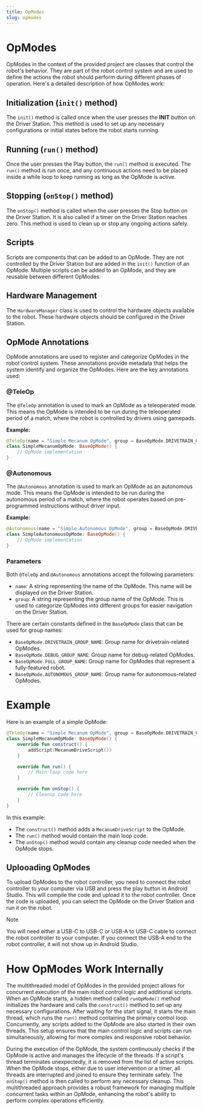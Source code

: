 ```yaml
---
title: OpModes
slug: opmodes
---
```


# OpModes

OpModes in the context of the provided project are classes that control the robot's behavior. 
They are part of the robot control system and are used to define the actions the robot should perform during different phases of operation. 
Here's a detailed description of how OpModes work:

## Initialization (`init()` method)
The `init()` method is called once when the user presses the **INIT** button on the Driver Station.
This method is used to set up any necessary configurations or initial states before the robot starts running.

## Running (`run()` method)
Once the user presses the Play button, the `run()` method is executed.
The `run()` method is run once, and any continuous actions need to be placed inside a while loop to keep running as long as the OpMode is active.

## Stopping (`onStop()` method)
The `onStop()` method is called when the user presses the Stop button on the Driver Station.
It is also called if a timer on the Driver Station reaches zero.
This method is used to clean up or stop any ongoing actions safely.

## Scripts
Scripts are components that can be added to an OpMode.
They are not controlled by the Driver Station but are added in the `init()` function of an OpMode.
Multiple scripts can be added to an OpMode, and they are reusable between different OpModes.

## Hardware Management
The `HardwareManager` class is used to control the hardware objects available to the robot.
These hardware objects should be configured in the Driver Station.

## OpMode Annotations

OpMode annotations are used to register and categorize OpModes in the robot control system. These annotations provide metadata that helps the system identify and organize the OpModes. Here are the key annotations used:

### @TeleOp

The `@TeleOp` annotation is used to mark an OpMode as a teleoperated mode. This means the OpMode is intended to be run during the teleoperated period of a match, where the robot is controlled by drivers using gamepads.

**Example:**
```kotlin
@TeleOp(name = "Simple Mecanum OpMode", group = BaseOpMode.DRIVETRAIN_GROUP_NAME)
class SimpleMecanumOpMode: BaseOpMode() {
    // OpMode implementation
}
```

### @Autonomous

The `@Autonomous` annotation is used to mark an OpMode as an autonomous mode. This means the OpMode is intended to be run during the autonomous period of a match, where the robot operates based on pre-programmed instructions without driver input.

**Example:**
```kotlin
@Autonomous(name = "Simple Autonomous OpMode", group = BaseOpMode.DRIVETRAIN_GROUP_NAME)
class SimpleAutonomousOpMode: BaseOpMode() {
    // OpMode implementation
}
```

### Parameters

Both `@TeleOp` and `@Autonomous` annotations accept the following parameters:

- `name`: A string representing the name of the OpMode. This name will be displayed on the Driver Station.
- `group`: A string representing the group name of the OpMode. This is used to categorize OpModes into different groups for easier navigation on the Driver Station.

There are certain constants defined in the `BaseOpMode` class that can be used for group names:

- `BaseOpMode.DRIVETRAIN_GROUP_NAME`: Group name for drivetrain-related OpModes.
- `BaseOpMode.DEBUG_GROUP_NAME`: Group name for debug-related OpModes.
- `BaseOpMode.FULL_GROUP_NAME`: Group name for OpModes that represent a fully-featured robot.
- `BaseOpMode.AUTONOMOUS_GROUP_NAME`: Group name for autonomous-related OpModes.

# Example

Here is an example of a simple OpMode:

```kotlin
@TeleOp(name = "Simple Mecanum OpMode", group = BaseOpMode.DRIVETRAIN_GROUP_NAME)
class SimpleMecanumOpMode: BaseOpMode() {
    override fun construct() {
        addScript(MecanumDriveScript())
    }

    override fun run() {
        // Main loop code here
    }

    override fun onStop() {
        // Cleanup code here
    }
}
```

In this example:
- The `construct()` method adds a `MecanumDriveScript` to the OpMode.
- The `run()` method would contain the main loop code.
- The `onStop()` method would contain any cleanup code needed when the OpMode stops.

## Uplooading OpModes

To upload OpModes to the robot controller, you need to connect the robot controller
to your computer via USB and press the play button in Android Studio. This will compile
the code and upload it to the robot controller. Once the code is uploaded, you can select
the OpMode on the Driver Station and run it on the robot.

> [!NOTE]
> You will need either a USB-C to USB-C or USB-A to USB-C cable to connect the robot controller to your computer.
> If you connect the USB-A end to the robot controller, it will not show up in Android Studio.

# How OpModes Work Internally

The multithreaded model of OpModes in the provided project allows for concurrent execution of the main 
robot control logic and additional scripts. When an OpMode starts, a hidden method called `runOpMode()` method initializes 
the hardware and calls the `construct()` method to set up any necessary configurations. After waiting for 
the start signal, it starts the main thread, which runs the `run()` method containing the primary control loop. 
Concurrently, any scripts added to the OpMode are also started in their own threads. This setup ensures that the 
main control logic and scripts can run simultaneously, allowing for more complex and responsive robot behavior.

During the execution of the OpMode, the system continuously checks if the OpMode is active and manages the 
lifecycle of the threads. If a script's thread terminates unexpectedly, it is removed from the list of 
active scripts. When the OpMode stops, either due to user intervention or a timer, all threads are 
interrupted and joined to ensure they terminate safely. The `onStop()` method is then called to perform 
any necessary cleanup. This multithreaded approach provides a robust framework for managing multiple concurrent 
tasks within an OpMode, enhancing the robot's ability to perform complex operations efficiently.